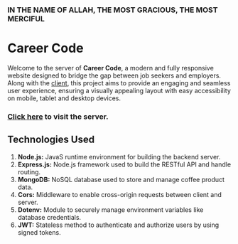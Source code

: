 ### IN THE NAME OF ALLAH, THE MOST GRACIOUS, THE MOST MERCIFUL

# Career Code

Welcome to the server of **Career Code**, a modern and fully responsive website designed to bridge the gap between job seekers and employers. Along with the [client](https://github.com/Sajjad1007/career-code-client), this project aims to provide an engaging and seamless user experience, ensuring a visually appealing layout with easy accessibility on mobile, tablet and desktop devices.

### [Click here](https://career-code-server.onrender.com/) to visit the server.

## Technologies Used

1. **Node.js:** JavaS runtime environment for building the backend server.
2. **Express.js:** Node.js framework used to build the RESTful API and handle routing.
3. **MongoDB:** NoSQL database used to store and manage coffee product data.
4. **Cors:** Middleware to enable cross-origin requests between client and server.
5. **Dotenv:** Module to securely manage environment variables like database credentials.
6. **JWT:** Stateless method to authenticate and authorize users by using signed tokens.
